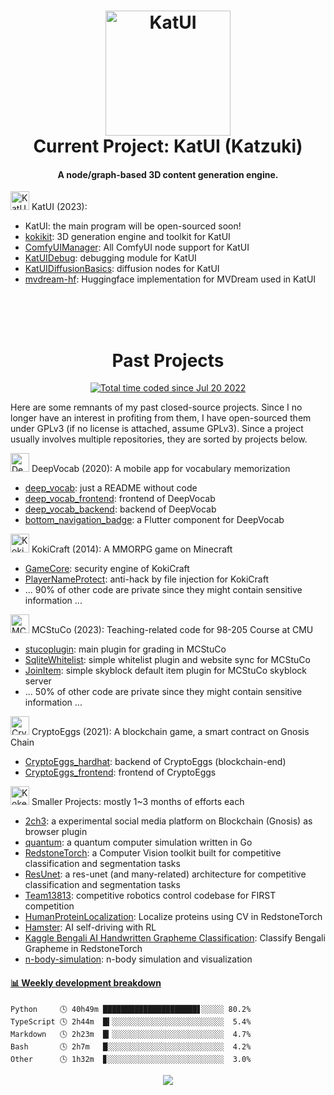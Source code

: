 <h1 align="center">
  <img src="https://kokecacao.me/static/img/katui_logo_horizontal_printed.png" alt="KatUI" width="200">
  <br>Current Project: KatUI (Katzuki)
</h1>

<h4 align="center">A node/graph-based 3D content generation engine.</h4>

<img src="https://kokecacao.me/static/img/katzuki.png" alt="KatUI" height="30"> KatUI (2023): 
- KatUI: the main program will be open-sourced soon!
- [kokikit](https://github.com/KokeCacao/kokikit): 3D generation engine and toolkit for KatUI
- [ComfyUIManager](https://github.com/KokeCacao/ComfyUIManager): All ComfyUI node support for KatUI
- [KatUIDebug](https://github.com/KokeCacao/KatUIDebug): debugging module for KatUI
- [KatUIDiffusionBasics](https://github.com/KokeCacao/KatUIDiffusionBasics): diffusion nodes for KatUI
- [mvdream-hf](https://github.com/KokeCacao/mvdream-hf): Huggingface implementation for MVDream used in KatUI

<br>

<h1 align="center">
  <br>Past Projects
</h1>

<p align="center">
  <a href="https://wakatime.com/@5d39136d-911d-4ceb-9dae-178d9dbef0cd"><img src="https://wakatime.com/badge/user/5d39136d-911d-4ceb-9dae-178d9dbef0cd.svg" alt="Total time coded since Jul 20 2022" /></a>
</p>

Here are some remnants of my past closed-source projects. Since I no longer have an interest in profiting from them, I have open-sourced them under GPLv3 (if no license is attached, assume GPLv3). Since a project usually involves multiple repositories, they are sorted by projects below.

<img src="https://kokecacao.me/static/img/deep_vocab.png" alt="DeepVocab" height="30"> DeepVocab (2020): A mobile app for vocabulary memorization
- [deep_vocab](https://github.com/KokeCacao/deep_vocab): just a README without code
- [deep_vocab_frontend](https://github.com/KokeCacao/deep_vocab_frontend): frontend of DeepVocab
- [deep_vocab_backend](https://github.com/KokeCacao/deep_vocab_backend): backend of DeepVocab
- [bottom_navigation_badge](https://github.com/KokeCacao/bottom_navigation_badge): a Flutter component for DeepVocab

<img src="https://kokecacao.me/static/img/Koki-Icon-Big.png" alt="KokiCraft" height="30"> KokiCraft (2014): A MMORPG game on Minecraft
- [GameCore](https://github.com/KokeCacao/GameCore): security engine of KokiCraft
- [PlayerNameProtect](https://github.com/KokeCacao/PlayerNameProtect): anti-hack by file injection for KokiCraft
- ... 90% of other code are private since they might contain sensitive information ...

<img src="https://kokecacao.me/static/img/mcstuco.png" alt="MCStuCo" height="30"> MCStuCo (2023): Teaching-related code for 98-205 Course at CMU
- [stucoplugin](https://github.com/KokeCacao/stucoplugin): main plugin for grading in MCStuCo
- [SqliteWhitelist](https://github.com/KokeCacao/SqliteWhitelist): simple whitelist plugin and website sync for MCStuCo
- [JoinItem](https://github.com/KokeCacao/JoinItem): simple skyblock default item plugin for MCStuCo skyblock server
- ... 50% of other code are private since they might contain sensitive information ...

<img src="https://kokecacao.me/static/img/cryptoegg_small.png" alt="CryptoEggs" height="30"> CryptoEggs (2021): A blockchain game, a smart contract on Gnosis Chain
- [CryptoEggs_hardhat](https://github.com/KokeCacao/CryptoEggs_hardhat): backend of CryptoEggs (blockchain-end)
- [CryptoEggs_frontend](https://github.com/KokeCacao/CryptoEggs_frontend): frontend of CryptoEggs

<img src="https://kokecacao.me/static/img/favicon.ico" alt="Koke_Cacao" height="30"> Smaller Projects: mostly 1~3 months of efforts each
- [2ch3](https://github.com/KokeCacao/2ch3): a experimental social media platform on Blockchain (Gnosis) as browser plugin
- [quantum](https://github.com/KokeCacao/quantum): a quantum computer simulation written in Go
- [RedstoneTorch](https://github.com/KokeCacao/RedstoneTorch): a Computer Vision toolkit built for competitive classification and segmentation tasks
- [ResUnet](https://github.com/KokeCacao/ResUnet): a res-unet (and many-related) architecture for competitive classification and segmentation tasks
- [Team13813](https://github.com/KokeCacao/Team13813): competitive robotics control codebase for FIRST competition
- [HumanProteinLocalization](https://github.com/KokeCacao/RedstoneTorch-HumanProteinLocalization): Localize proteins using CV in RedstoneTorch
- [Hamster](https://github.com/KokeCacao/Hamster): AI self-driving with RL
- [Kaggle Bengali AI Handwritten Grapheme Classification](https://github.com/KokeCacao/KaggleBengaliAIHandwrittenGraphemeClassification): Classify Bengali Grapheme in RedstoneTorch
- [n-body-simulation](https://github.com/KokeCacao/n-body-simulation): n-body simulation and visualization

<!-- waka-box start -->
#### <a href="https://gist.github.com/5db7183a9e07f1193716cb2b94e5d0e1" target="_blank">📊 Weekly development breakdown</a>
```text
Python     🕓 40h49m █████████████████████▋░░░░░ 80.2%
TypeScript 🕓 2h44m  █▍░░░░░░░░░░░░░░░░░░░░░░░░░  5.4%
Markdown   🕓 2h23m  █▎░░░░░░░░░░░░░░░░░░░░░░░░░  4.7%
Bash       🕓 2h7m   █░░░░░░░░░░░░░░░░░░░░░░░░░░  4.2%
Other      🕓 1h32m  ▊░░░░░░░░░░░░░░░░░░░░░░░░░░  3.0%
```
<!-- Powered by https://github.com/YouEclipse/waka-box-go . -->
<!-- waka-box end -->

<p align="center">
  <img src="https://count.getloli.com/get/@:koke_cacao?theme=rule34">
</p>
